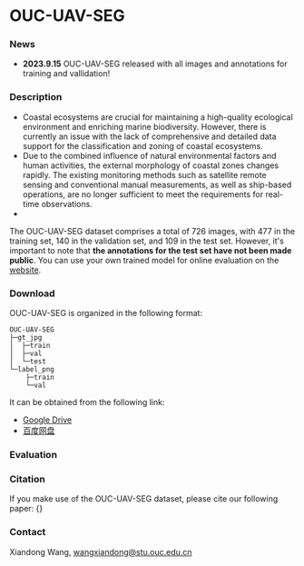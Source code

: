 # OUC-UAV-SEG

### News
- **2023.9.15** OUC-UAV-SEG released with all images and annotations for training and vallidation!
### Description
- Coastal ecosystems are crucial for maintaining a high-quality ecological environment and enriching marine biodiversity. However, there is currently an issue with the lack of comprehensive and detailed data support for the classification and zoning of coastal ecosystems.
- Due to the combined influence of natural environmental factors and human activities, the external morphology of coastal zones changes rapidly. The existing monitoring methods such as satellite remote sensing and conventional manual measurements, as well as ship-based operations, are no longer sufficient to meet the requirements for real-time observations.
- 
The OUC-UAV-SEG dataset comprises a total of 726 images, with 477 in the training set, 140 in the validation set, and 109 in the test set. However, it's important to note that **the annotations for the test set have not been made public**. You can use your own trained model for online evaluation on the [website](http://www.cvlab-ouc.cn/#/index).
### Download
OUC-UAV-SEG is organized in the following format:
```
OUC-UAV-SEG
├─gt_jpg
│  ├─train
│  ├─val
│  └─test
└─label_png
    ├─train
    └─val
```
It can be obtained from the following link:
- [Google Drive](https://drive.google.com/file/d/17ebUnIegQxWGeOyr-JeBraqJCkHJJTM3/view?usp=sharing)
- [百度网盘](https://pan.baidu.com/s/1FnZEuSD4MLsd6-efB2G8vQ)


### Evaluation

### Citation
If you make use of the OUC-UAV-SEG dataset, please cite our following paper:
{}

### Contact
Xiandong Wang, wangxiandong@stu.ouc.edu.cn
